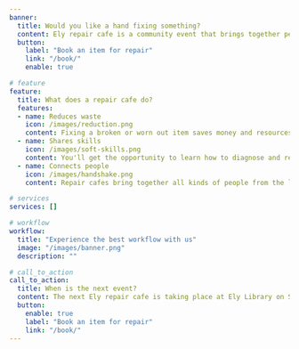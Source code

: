 ```yaml
---
banner:
  title: Would you like a hand fixing something?
  content: Ely repair cafe is a community event that brings together people with broken stuff with people who like to fix things.
  button:
    label: "Book an item for repair"
    link: "/book/"
    enable: true

# feature
feature: 
  title: What does a repair cafe do?
  features:
  - name: Reduces waste
    icon: /images/reduction.png
    content: Fixing a broken or worn out item saves money and resources, and reducing CO² emissions.
  - name: Shares skills
    icon: /images/soft-skills.png
    content: You'll get the opportunity to learn how to diagnose and repair things, giving you confidence to work on your own items.
  - name: Connects people
    icon: /images/handshake.png
    content: Repair cafes bring together all kinds of people from the local community in a positive environment.

# services
services: []

# workflow
workflow: 
  title: "Experience the best workflow with us"
  image: "/images/banner.png"
  description: ""

# call_to_action
call_to_action:
  title: When is the next event?
  content: The next Ely repair cafe is taking place at Ely Library on Saturday, 27 January 2024 and we'd love to see you there
  button:
    enable: true
    label: "Book an item for repair"
    link: "/book/"
---
```

